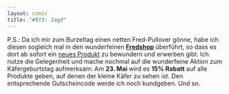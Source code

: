 ```yaml
---
layout: comic
title: "#973: Jagd"
---
```


P.S.: 
Da ich mir zum Burzeltag einen netten Fred-Pullover gönne, habe ich diesen sogleich mal in den wunderfeinen <a href="http://fredshop.spreadshirt.net/"><strong>Fredshop</strong></a> überführt, so dass es dort ab sofort ein <a href="http://fredshop.spreadshirt.net/de/DE/Shop/Article/Index/article/Fred-zufrieden-6694274">neues Produkt</a> zu bewundern und erwerben gibt.
Ich nutze die Gelegenheit und mache nochmal auf die wunderfeine Aktion zum Käfergeburtstag aufmerksam: Am <strong>23. Mai</strong> wird es <strong>15% Rabatt</strong> auf alle Produkte geben, auf denen der kleine Käfer zu sehen ist.
Den entsprechende Gutscheincode werde ich noch kundgeben.
Und so.
